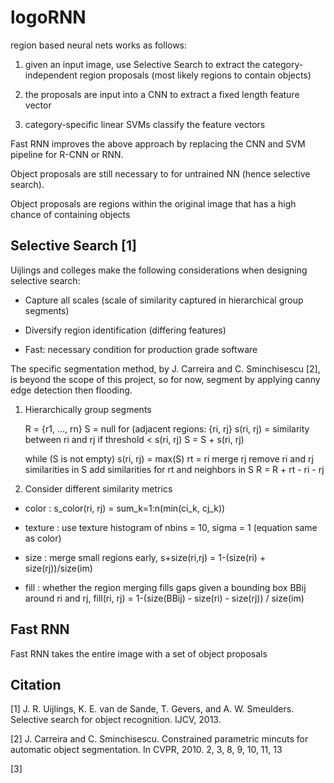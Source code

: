 # logoRNN

region based neural nets works as follows:

1. given an input image, use Selective Search to extract the category-independent region proposals (most likely regions to contain objects)

2. the proposals are input into a CNN to extract a fixed length feature vector

3. category-specific linear SVMs classify the feature vectors

Fast RNN improves the above approach by replacing the CNN and SVM pipeline for R-CNN or RNN.

Object proposals are still necessary to for untrained NN (hence selective search).

Object proposals are regions within the original image that has a high chance of containing objects

## Selective Search [1]

Uijlings and colleges make the following considerations when designing selective search:

- Capture all scales (scale of similarity captured in hierarchical group segments)

- Diversify region identification (differing features)

- Fast: necessary condition for production grade software

The specific segmentation method, by J. Carreira and C. Sminchisescu [2], is beyond the scope of this project, 
so for now, segment by applying canny edge detection then flooding.

1. Hierarchically group segments


    R = {r1, ..., rn}
    S = null
    for (adjacent regions: {ri, rj}
        s(ri, rj) = similarity between ri and rj
        if threshold < s(ri, rj)
            S = S + s(ri, rj)
    
    while (S is not empty)
        s(ri, rj) = max(S)
        rt = ri merge rj
        remove ri and rj similarities in S
        add similarities for rt and neighbors in S
        R = R + rt - ri - rj

2. Consider different similarity metrics

 - color : s_color(ri, rj) = sum_k=1:n(min(ci_k, cj_k))
 
 - texture : use texture histogram of nbins = 10, sigma = 1 (equation same as color)
 
 - size : merge small regions early, s+size(ri,rj) = 1-(size(ri) + size(rj))/size(im)
 
 - fill : whether the region merging fills gaps given a bounding box BBij around ri and rj, 
 fill(ri, rj) = 1-(size(BBij) - size(ri) - size(rj)) / size(im)

## Fast RNN

Fast RNN takes the entire image with a set of object proposals

## Citation

[1] J. R. Uijlings, K. E. van de Sande, T. Gevers, and A. W.
Smeulders. Selective search for object recognition. IJCV, 2013.

[2] J. Carreira and C. Sminchisescu. Constrained parametric mincuts
for automatic object segmentation. In CVPR, 2010. 2, 3,
8, 9, 10, 11, 13

[3] 